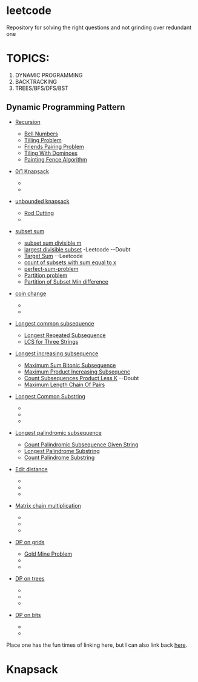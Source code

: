 # leetcode
Repository for solving the right questions and not grinding over redundant one

# TOPICS:
1. DYNAMIC PROGRAMMING <br>
2. BACKTRACKING <br>
3. TREES/BFS/DFS/BST<br>


## Dynamic Programming Pattern
* [Recursion]() 
  - [Bell Numbers](https://www.geeksforgeeks.org/bell-numbers-number-of-ways-to-partition-a-set/) 
  - [Tilling Problem](https://www.geeksforgeeks.org/tiling-problem/) 
  - [Friends Pairing Problem](https://www.geeksforgeeks.org/friends-pairing-problem/)
  - [Tiling With Dominoes](https://www.geeksforgeeks.org/tiling-with-dominoes/)
  - [Painting Fence Algorithm](https://www.geeksforgeeks.org/painting-fence-algorithm/)
  
* [0/1 Knapsack](https://www.geeksforgeeks.org/0-1-knapsack-problem-dp-10/) 
  - []() 
  - []() 
* [unbounded knapsack]() 
  - [Rod Cutting](https://www.geeksforgeeks.org/cutting-a-rod-dp-13/) 
  - []() 
* [subset sum](https://www.geeksforgeeks.org/subset-sum-problem-dp-25/) 
  - [subset sum divisible m](https://www.geeksforgeeks.org/subset-sum-divisible-m/) 
  - [largest divisible subset](https://leetcode.com/problems/largest-divisible-subset/) -Leetcode  --Doubt 
  - [Target Sum](https://leetcode.com/problems/target-sum/) --Leetcode
  - [count of subsets with sum equal to x](https://www.geeksforgeeks.org/count-of-subsets-with-sum-equal-to-x-using-recursion/?ref=rp)
  - [perfect-sum-problem](https://www.geeksforgeeks.org/perfect-sum-problem/)
  - [Partition problem](https://leetcode.com/problems/partition-equal-subset-sum/)
  - [Partition of Subset Min difference](https://www.geeksforgeeks.org/partition-a-set-into-two-subsets-such-that-the-difference-of-subset-sums-is-minimum/)
* [coin change](https://www.geeksforgeeks.org/coin-change-dp-7/) 
  - []() 
  - []() 
* [Longest common subsequence](https://www.geeksforgeeks.org/longest-common-subsequence-dp-4/) 
  - [Longest Repeated Subsequence](https://www.geeksforgeeks.org/longest-repeated-subsequence/) 
  - [LCS for Three Strings](https://www.geeksforgeeks.org/lcs-longest-common-subsequence-three-strings/) 
* [Longest increasing subsequence](https://www.geeksforgeeks.org/longest-increasing-subsequence-dp-3/) 
  - [Maximum Sum Bitonic Subsequence](https://www.geeksforgeeks.org/maximum-sum-bi-tonic-sub-sequence/) 
  - [Maximum Product Increasing Subsequenc](https://www.geeksforgeeks.org/maximum-product-increasing-subsequence/) 
  - [Count Subsequences Product Less K](https://www.geeksforgeeks.org/count-subsequences-product-less-k/)     --Doubt
  - [Maximum Length Chain Of Pairs](https://www.geeksforgeeks.org/maximum-length-chain-of-pairs-dp-20/)
* [Longest Common Substring](https://www.geeksforgeeks.org/longest-common-substring-dp-29/) 
  - []() 
  - []() 
  - []() 
* [Longest palindromic subsequence](https://www.geeksforgeeks.org/longest-palindromic-subsequence-dp-12/) 
  - [Count Palindromic Subsequence Given String](https://www.geeksforgeeks.org/count-palindromic-subsequence-given-string/) 
  - [Longest Palindrome Substring](https://www.geeksforgeeks.org/longest-palindrome-substring-set-1/) 
  - [Count Palindrome Substring](https://www.geeksforgeeks.org/count-palindrome-sub-strings-string/) 
* [Edit distance]() 
  - []() 
  - []() 
  - []() 
* [Matrix chain multiplication]() 
  - []() 
  - []() 
  - []() 
* [DP on grids]() 
  - [Gold Mine Problem](https://www.geeksforgeeks.org/gold-mine-problem/) 
  - []() 
  - []() 
* [DP on trees]() 
  - []() 
  - []() 
  - []() 
* [DP on bits]() 
  - []() 
  - []() 

Place one has the fun times of linking here, but I can also link back [here](#TOPICS).
# Knapsack
 
